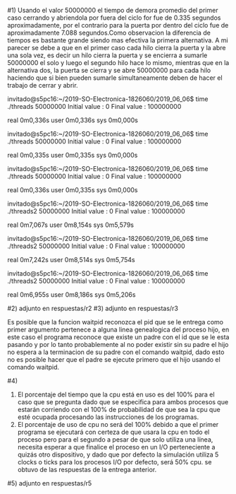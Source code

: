 #1)
Usando el valor 50000000 el tiempo de demora promedio del primer caso cerrando y abriendola por fuera del ciclo for fue de 0.335 segundos aproximadamente, por el contrario para la puerta por dentro del ciclo fue de aproximadamente 7.088 segundos.Como observacion la diferencia de tiempos es bastante grande siendo mas efectiva la primera alternativa.
A mi parecer se debe a que en el primer caso cada hilo cierra la puerta y la abre una sola vez, es decir un hilo cierra la puerta y se encierra a sumarle 50000000 el solo y luego el segundo hilo hace lo mismo, mientras que en la alternativa dos, la puerta se cierra y se abre 50000000 para cada hilo haciendo que si bien pueden sumarle simultaneamente deben de hacer el trabajo de cerrar y abrir.

invitado@s5pc16:~/2019-SO-Electronica-1826060/2019_06_06$ time ./threads 50000000
Initial value : 0
Final value   : 100000000

real	0m0,336s
user	0m0,336s
sys	0m0,000s

invitado@s5pc16:~/2019-SO-Electronica-1826060/2019_06_06$ time ./threads 50000000
Initial value : 0
Final value   : 100000000

real	0m0,335s
user	0m0,335s
sys	0m0,000s

invitado@s5pc16:~/2019-SO-Electronica-1826060/2019_06_06$ time ./threads 50000000
Initial value : 0
Final value   : 100000000

real	0m0,336s
user	0m0,335s
sys	0m0,000s


invitado@s5pc16:~/2019-SO-Electronica-1826060/2019_06_06$ time ./threads2 50000000
Initial value : 0
Final value   : 100000000

real	0m7,067s
user	0m8,154s
sys	0m5,579s

invitado@s5pc16:~/2019-SO-Electronica-1826060/2019_06_06$ time ./threads2 50000000
Initial value : 0
Final value   : 100000000

real	0m7,242s
user	0m8,514s
sys	0m5,754s

invitado@s5pc16:~/2019-SO-Electronica-1826060/2019_06_06$ time ./threads2 50000000
Initial value : 0
Final value   : 100000000

real	0m6,955s
user	0m8,186s
sys	0m5,206s



#2)
 adjunto en respuestas/r2
#3)
adjunto en respuestas/r3 

Es posible que la funcion waitpid reconozca el pid que se le entrega como primer argumento pertenece a alguna linea genealogica del proceso hijo, en este caso el programa reconoce que existe un padre con el id que se le esta pasando y por lo tanto probablemente al no poder existir sin su padre el hijo no espera a la terminacion de su padre con el comando waitpid, dado esto no es posible hacer que el padre se ejecute primero que el hijo usando el comando waitpid.

#4)

1. El porcentaje del tiempo que la cpu está en uso es del 100% para el caso que se pregunta dado que se especifica para ambos procesos que estarán corriendo con el 100% de probabilidad de que sea la cpu que esté ocupada procesando las instrucciones de los programas. 
2. El porcentaje de uso de cpu no será del 100% debido a que el primer programa se ejecutará con certeza de que usara la cpu en todo el proceso pero para el segundo a pesar de que solo utiliza una línea, necesita esperar a que finalice el proceso en un I/O perteneciente a quizás otro dispositivo, y dado que por defecto la simulación utiliza 5 clocks o ticks para los procesos I/O por defecto, será 50% cpu.
se obtuvo de las respuestas de la entrega anterior.

#5)
adjunto en respuestas/r5


